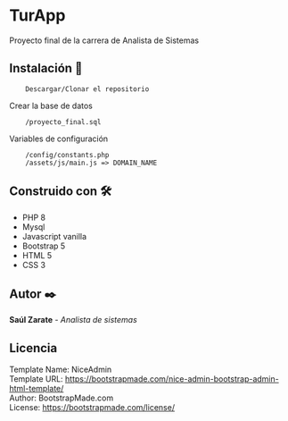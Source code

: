 # TurApp
Proyecto final de la carrera de Analista de Sistemas


## Instalación 🔧
```
    Descargar/Clonar el repositorio
```

Crear la base de datos
```
    /proyecto_final.sql
```

Variables de configuración
```
    /config/constants.php
    /assets/js/main.js => DOMAIN_NAME
```

## Construido con 🛠️
* PHP 8
* Mysql
* Javascript vanilla
* Bootstrap 5
* HTML 5
* CSS 3

## Autor ✒️
**Saúl Zarate** - *Analista de sistemas*

## Licencia 
Template Name: NiceAdmin <br>
Template URL: https://bootstrapmade.com/nice-admin-bootstrap-admin-html-template/ <br>
Author: BootstrapMade.com <br>
License: https://bootstrapmade.com/license/
